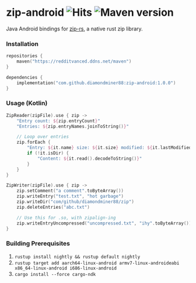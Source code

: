 # zip-android ![Hits](https://hits.seeyoufarm.com/api/count/incr/badge.svg?url=https%3A%2F%2Fgithub.com%2FDiamondMiner88%2Fzip-android&count_bg=%2379C83D&title_bg=%23555555&icon=github.svg&icon_color=%23E7E7E7&title=views&edge_flat=true) ![Maven version](https://img.shields.io/maven-metadata/v?metadataUrl=https%3A%2F%2Fredditvanced.ddns.net%2Fmaven%2Freleases%2Fcom%2Fgithub%2Fdiamondminer88%2Fzip-android%2Fmaven-metadata.xml&style=flat-square)

Java Android bindings for [zip-rs](https://github.com/zip-rs/zip), a native rust zip library.

### Installation

```kotlin
repositories {
    maven("https://redditvanced.ddns.net/maven")
}

dependencies {
    implementation("com.github.diamondminer88:zip-android:1.0.0")
}
```

### Usage (Kotlin)

```kotlin
ZipReader(zipFile).use { zip ->
    "Entry count: ${zip.entryCount}"
    "Entries: ${zip.entryNames.joinToString()}"

    // Loop over entries
    zip.forEach {
        "Entry: ${it.name} size: ${it.size} modified: ${it.lastModified}"
        if (!it.isDir) {
            "Content: ${it.read().decodeToString()}"
        }
    }
}

ZipWriter(zipFile).use { zip ->
    zip.setComment("a comment".toByteArray())
    zip.writeEntry("test.txt", "hot garbage")
    zip.writeDir("com/github/diamondminer88/zip")
    zip.deleteEntries("abc.txt")

    // Use this for .so, with zipalign-ing
    zip.writeEntryUncompressed("uncompressed.txt", "ihy".toByteArray())
}
```

### Building Prerequisites
1. `rustup install nightly && rustup default nightly`
2. `rustup target add aarch64-linux-android armv7-linux-androideabi x86_64-linux-android i686-linux-android`
3. `cargo install --force cargo-ndk`

